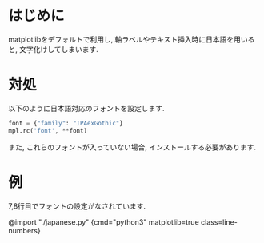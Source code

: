 # はじめに
matplotlibをデフォルトで利用し, 軸ラベルやテキスト挿入時に日本語を用いると, 文字化けしてしまいます.


# 対処
以下のように日本語対応のフォントを設定します.

```python
font = {"family": "IPAexGothic"}
mpl.rc('font', **font)
```

また, これらのフォントが入っていない場合, インストールする必要があります.

# 例
7,8行目でフォントの設定がなされています.

@import "./japanese.py" {cmd="python3" matplotlib=true class=line-numbers}
